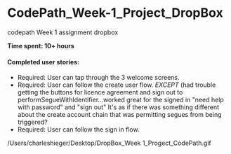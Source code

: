 # CodePath_Week-1_Project_DropBox
codepath Week 1 assignment dropbox

**Time spent: 10+ hours**

#### Completed user stories:
  
  * Required: User can tap through the 3 welcome screens.
  * Required: User can follow the create user flow. *EXCEPT* (had trouble getting the buttons for licence agreement and sign out to performSegueWithIdentifier...worked great for the signed in "need help with password" and "sign out" It's as if there was something different about the create account chain that was permitting segues from being triggered?
  * Required: User can follow the sign in flow.
 
/Users/charleshieger/Desktop/DropBox_Week 1_Progect_CodePath.gif